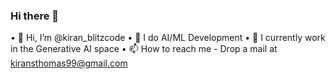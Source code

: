 ### Hi there 👋

•	👋 Hi, I’m @kiran_blitzcode
•	👀 I do AI/ML Development 
•	🌱 I currently work in the Generative AI space
•	📫 How to reach me - Drop a mail at kiransthomas99@gmail.com


<!--
**kiran-blitzcode/kiran-blitzcode** is a ✨ _special_ ✨ repository because its `README.md` (this file) appears on your GitHub profile.

Here are some ideas to get you started:

- 🔭 I’m currently working on ...
- 🌱 I’m currently learning ...
- 👯 I’m looking to collaborate on ...
- 🤔 I’m looking for help with ...
- 💬 Ask me about ...
- 📫 How to reach me: ...
- 😄 Pronouns: ...
- ⚡ Fun fact: ...
-->
